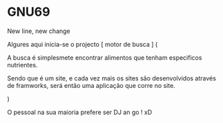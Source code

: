 # GNU69
New line, new change

Algures aqui inicia-se o projecto [ motor de busca ] ( 

A busca é simplesmete encontrar alimentos que tenham especificos nutrientes.

Sendo que é um site, e cada vez mais os sites são desenvolvidos através de framworks, será então uma aplicação que corre no site. 

)

O pessoal na sua maioria prefere ser DJ an go ! xD 

